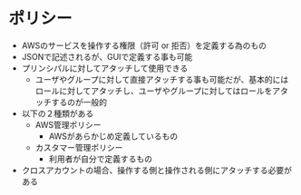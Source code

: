 # ポリシー

- AWSのサービスを操作する権限（許可 or 拒否）を定義する為のもの
- JSONで記述されるが、GUIで定義する事も可能
- プリンシパルに対してアタッチして使用できる
  - ユーザやグループに対して直接アタッチする事も可能だが、基本的にはロールに対してアタッチし、ユーザやグループに対してはロールをアタッチするのが一般的
- 以下の２種類がある
  - AWS管理ポリシー
    - AWSがあらかじめ定義しているもの
  - カスタマー管理ポリシー
    - 利用者が自分で定義するもの
- クロスアカウントの場合、操作する側と操作される側にアタッチする必要がある
